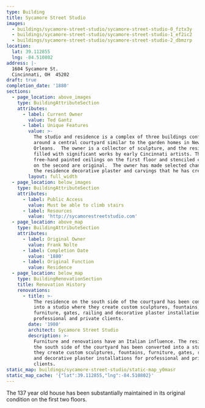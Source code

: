 ```yaml
---
type: Building
title: Sycamore Street Studio
images:
  - buildings/sycamore-street-studio/sycamore-street-studio-0_fztx3y
  - buildings/sycamore-street-studio/sycamore-street-studio-1_ef2ic2
  - buildings/sycamore-street-studio/sycamore-street-studio-2_dbmzrp
location:
  lat: 39.112855
  lng: -84.510802
address: |-
  1604 Sycamore St.
  Cincinnati, OH  45202
draft: true
completion_date: '1880'
sections:
  - page_location: above_images
    type: BuildingAttributeSection
    attributes:
      - label: Current Owner
        value: Ted Gantz
      - label: Unique Features
        value: >-
          The studio and residence is a complex of three buildings configured
          around a central courtyard similar to the garden homes in New
          Orleans.  The owner is a collector of sculpture, and the residence is
          filled with significant works by early Cincinnati artists. The
          free-hand painted ceilings on the first floor and stenciled ceilings
          on the second are original.  The owner has made selected changes to
          the residence decorative plaster and carvings that he has created.
        layout: full_width
  - page_location: below_images
    type: BuildingAttributeSection
    attributes:
      - label: Public Access
        value: Must be able to climb stairs
      - label: Resources
        value: 'http://sycamorestreetstudio.com'
  - page_location: above_map
    type: BuildingAttributeSection
    attributes:
      - label: Original Owner
        value: Frank Nolte
      - label: Completion Date
        value: '1880'
      - label: Original Function
        value: Residence
  - page_location: below_map
    type: BuildingRenovationSection
    title: Renovation History
    renovations:
      - title: >-
          The residence on the south side of the courtyard has been converted
          into a studio where they create custom sculptures, fountains,
          furniture, gates, railing and decorative plaster installations for
          professional and private clients.
        date: '1980'
        architect: Sycamore Street Studio
        description: >-
          Furniture and renovations have an Italian influence. The residence on
          the south side of the courtyard has been converted into a studio where
          they create custom sculptures, fountains, furniture, gates, railing
          and decorative plaster installations for professional and private
          clients.
static_map: buildings/sycamore-street-studio/static-map_y0masr
static_map_cache: '{"lat":39.112855,"lng":-84.510802}'
---
```


The 137 year old house has been substantially maintained in its original condition on the first two floors.
